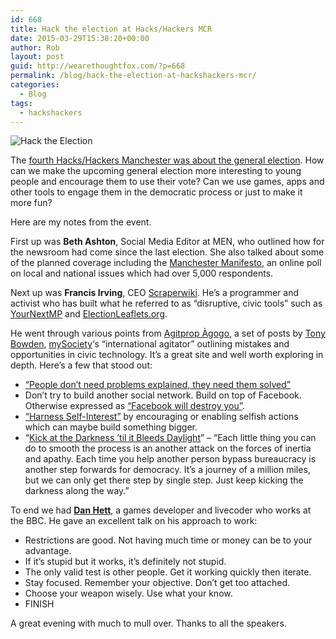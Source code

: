 ```yaml
---
id: 668
title: Hack the election at Hacks/Hackers MCR
date: 2015-03-29T15:38:20+00:00
author: Rob
layout: post
guid: http://wearethoughtfox.com/?p=668
permalink: /blog/hack-the-election-at-hackshackers-mcr/
categories:
  - Blog
tags:
  - hackshackers
---
```

![Hack the Election](http://wearethoughtfox.com/site/wp-content/uploads/2015/03/hackelection1.jpg)

The [fourth Hacks/Hackers Manchester was about the general election](http://www.meetup.com/HacksHackersMCR/events/220785131/). How can we make the upcoming general election more interesting to young people and encourage them to use their vote? Can we use games, apps and other tools to engage them in the democratic process or just to make it more fun?

Here are my notes from the event.

First up was **Beth Ashton**, Social Media Editor at MEN, who outlined how for the newsroom had come since the last election. She also talked about some of the planned coverage including the [Manchester Manifesto](http://www.manchestereveningnews.co.uk/news/greater-manchester-news/revealed-your-manchester-manifesto-general-8949670), an online poll on local and national issues which had over 5,000 respondents. 

Next up was **Francis Irving**, CEO [Scraperwiki](https://scraperwiki.com/). He&#8217;s a programmer and activist who has built what he referred to as &#8220;disruptive, civic tools&#8221; such as [YourNextMP](https://yournextmp.com/ "YourNextMP") and [ElectionLeaflets.org](https://electionleaflets.org/ "ElectionLeaflets.org").

He went through various points from [Agitprop Àgogo](http://agitagogo.com/), a set of posts by [Tony Bowden](http://www.google.com/profiles/tony.bowden#about), [mySociety](http://mysociety.org/)‘s &#8220;international agitator&#8221; outlining mistakes and opportunities in civic technology. It&#8217;s a great site and well worth exploring in depth. Here&#8217;s a few that stood out:

  * [&#8220;People don’t need problems explained, they need them solved&#8221;](http://agitagogo.com/abecedary/e/)
  * Don&#8217;t try to build another social network. Build on top of Facebook. Otherwise expressed as [&#8220;Facebook will destroy you&#8221;](http://agitagogo.com/abecedary/f/).
  * [&#8220;Harness Self-Interest&#8221;](http://agitagogo.com/abecedary/h/) by encouraging or enabling selfish actions which can maybe build something bigger.
  * &#8220;[Kick at the Darkness ’til it Bleeds Daylight](http://agitagogo.com/abecedary/k/)&#8221; &#8211; &#8220;Each little thing you can do to smooth the process is an another attack on the forces of inertia and apathy. Each time you help another person bypass bureaucracy is another step forwards for democracy. It’s a journey of a million miles, but we can only get there step by single step. Just keep kicking the darkness along the way.&#8221;

To end we had **[Dan Hett](http://blog.danhett.com/)**, a games developer and livecoder who works at the BBC. He gave an excellent talk on his approach to work: 

  * Restrictions are good. Not having much time or money can be to your advantage.
  * If it&#8217;s stupid but it works, it&#8217;s definitely not stupid.
  * The only valid test is other people. Get it working quickly then iterate.
  * Stay focused. Remember your objective. Don&#8217;t get too attached.
  * Choose your weapon wisely. Use what your know.
  * FINISH

A great evening with much to mull over. Thanks to all the speakers.